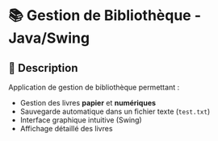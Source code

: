 # 📚 Gestion de Bibliothèque - Java/Swing

## 📝 Description
Application de gestion de bibliothèque permettant :
- Gestion des livres **papier** et **numériques**
- Sauvegarde automatique dans un fichier texte (`test.txt`)
- Interface graphique intuitive (Swing)
- Affichage détaillé des livres
